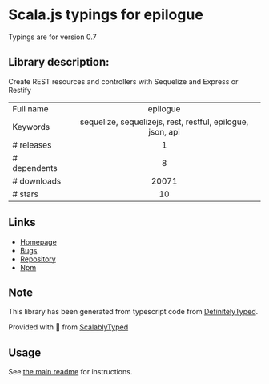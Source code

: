 
# Scala.js typings for epilogue

Typings are for version 0.7

## Library description:
Create REST resources and controllers with Sequelize and Express or Restify

|                    |                 |
| ------------------ | :-------------: |
| Full name          | epilogue |
| Keywords           | sequelize, sequelizejs, rest, restful, epilogue, json, api |
| # releases         | 1 |
| # dependents       | 8 |
| # downloads        | 20071 |
| # stars            | 10 |

## Links
- [Homepage](https://github.com/dchester/epilogue#readme)
- [Bugs](https://github.com/dchester/epilogue/issues)
- [Repository](https://github.com/dchester/epilogue)
- [Npm](https://www.npmjs.com/package/epilogue)
    


## Note
This library has been generated from typescript code from [DefinitelyTyped](https://definitelytyped.org).

Provided with :purple_heart: from [ScalablyTyped](https://github.com/oyvindberg/ScalablyTyped)

## Usage
See [the main readme](../../readme.md) for instructions.


